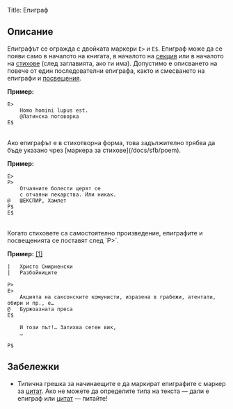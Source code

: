 Title: Епиграф

## Описание

Епиграфът се огражда с двойката маркери `E>` и `E$`. Епиграф може да се появи само в началото на книгата, в началото на [секция](/docs/sfb/section) или в началото на [стихове](/docs/sfb/poem) (след заглавията, ако ги има). Допустимо е описването на повече от един последователни епиграфа, както и смесването на епиграфи и [посвещения](/docs/sfb/dedication).

**Пример:**

    E>
    	Homo homini lupus est.
    	@Латинска поговорка
    E$

<br/>
Ако епиграфът е в стихотворна форма, това задължително трябва да бъде указано чрез [маркера за стихове](/docs/sfb/poem).

**Пример:**

    E>
    P>
    	Отчаяните болести церят се
        с отчаяни лекарства. Или никак.
    @   ШЕКСПИР, Хамлет
    P$
    E$

<br/>
Когато стиховете са самостоятелно произведение, епиграфите и посвещенията се поставят след `P>`.

**Пример:** [[1]](http://chitanka.info/text/3424)

    |   Христо Смирненски
    |   Разбойниците

    P>
    E>
        Акцията на саксонските комунисти, изразена в грабежи, атентати, обири и пр., е…
    @   Буржоазната преса
    E$

        И този път!… Затихва сетен вик,
        …

    P$
</div>

## Забележки

* Типична грешка за начинаещите е да маркират епиграфите с маркер за [цитат](/docs/sfb/cite). Ако не можете да определите типа на текста — дали е епиграф или [цитат](/docs/sfb/cite) — питайте!
